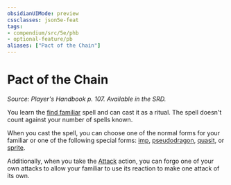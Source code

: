 ```yaml
---
obsidianUIMode: preview
cssclasses: json5e-feat
tags:
- compendium/src/5e/phb
- optional-feature/pb
aliases: ["Pact of the Chain"]
---
```

# Pact of the Chain
*Source: Player's Handbook p. 107. Available in the SRD.*  

You learn the [find familiar](2-Mechanics/CLI/spells/find-familiar.md) spell and can cast it as a ritual. The spell doesn't count against your number of spells known.

When you cast the spell, you can choose one of the normal forms for your familiar or one of the following special forms: [imp](2-Mechanics/CLI/bestiary/fiend/imp.md), [pseudodragon](2-Mechanics/CLI/bestiary/dragon/pseudodragon.md), [quasit](2-Mechanics/CLI/bestiary/fiend/quasit.md), or [sprite](2-Mechanics/CLI/bestiary/fey/sprite.md).

Additionally, when you take the [Attack](2-Mechanics/CLI/rules/actions.md#Attack) action, you can forgo one of your own attacks to allow your familiar to use its reaction to make one attack of its own.